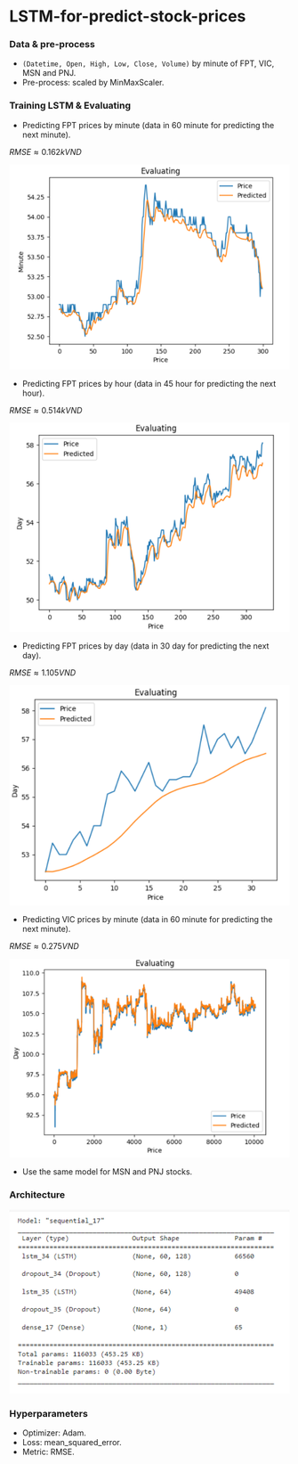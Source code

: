 # LSTM-for-predict-stock-prices

### Data & pre-process
- ```(Datetime, Open, High, Low, Close, Volume)``` by minute of FPT, VIC, MSN and PNJ.
- Pre-process: scaled by MinMaxScaler.

### Training LSTM & Evaluating
- Predicting FPT prices by minute (data in 60 minute for predicting the next minute).

$RMSE \approx 0.162 kVND$

![fpt-by-minute](readme_img/fpt-by-minute.png)

- Predicting FPT prices by hour (data in 45 hour for predicting the next hour).

$RMSE \approx 0.514 kVND$

![fpt-by-hour](readme_img/fpt-by-hour.png)

- Predicting FPT prices by day (data in 30 day for predicting the next day).

$RMSE \approx 1.105 VND$

![fpt-by-day](readme_img/fpt-by-day.png)

- Predicting VIC prices by minute (data in 60 minute for predicting the next minute).

$RMSE \approx 0.275 VND$

![vic-by-minute](readme_img/vic-by-minute.png)

- Use the same model for MSN and PNJ stocks.

### Architecture

![architecture](readme_img/architecture.png)

### Hyperparameters
- Optimizer: Adam.
- Loss: mean_squared_error.
- Metric: RMSE.
